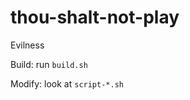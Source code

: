 thou-shalt-not-play
===================

Evilness

Build: run `build.sh`

Modify: look at  `script-*.sh`
